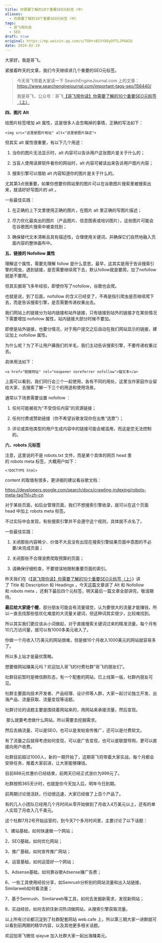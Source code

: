 ```yaml
---
title: 你需要了解的10个重要SEO元标签（中）
aliases:
  - 你需要了解的10个重要SEO元标签（中）
tags:
  - 哥飞带你读
  - SEO
draft: true
original: https://mp.weixin.qq.com/s/TOHrvB1VY88yOfTLJPOAIQ
date: 2024-02-19
---
```

大家好，我是哥飞。  

紧接着昨天的文章，我们今天继续讲几个重要的SEO元标签。  

> 今天哥飞带着大家读一下 SearchEngineJournal.com 上的文章：https://www.searchenginejournal.com/important-tags-seo/156440/
> 
> 我是哥飞，公众号：哥飞[【哥飞带你读】你需要了解的10个重要SEO元标签（上）](https://mp.weixin.qq.com/s?__biz=MjM5OTIzMzYyMA==&mid=2650082107&idx=1&sn=62f664473462228f5d03fb10d29ffa32&chksm=bf3f3a008848b3166bce42c86fdd070cead41af4df106fabd7f490ab6cbfcc38683f42183a05&token=1415601530&lang=zh_CN#rd)

  

**四、图片 Alt**

给图片标签增加 alt 属性，这是很多人会忽略掉的事情，正确的写法如下：  

```
<img src="这里是图片地址" alt="这里是图片描述">
```

但其实 alt 属性很重要，有以下几个用途：

1. 当你的图片无法显示时，alt 内容可以告诉用户这张图片是关于什么的；
    
2. 当盲人使用读屏软件看你的网站时，alt 内容可被读出来告诉用户图片内容；
    
3. 搜索引擎可以借助 alt 内容知道你的图片是关于什么的。
    
      
    

尤其第3点很重要，如果你想要你网站里的图片可以在谷歌图片搜索里被搜索出来，就请好好写图片的 alt 。

一些最佳实践：

1. 在正确的上下文里使用正确的图片，在图片 alt 里正确的写图片描述；
    
2. 尽力优化最突出的图片（产品图片、信息图表或培训图片），这些图片可能会在谷歌图片搜索中被查找到；
    
3. 确保替代文本清晰且具有描述性，合理使用关键词，并确保它们自然地融入页面内容的整体画布中。  
    

  

**五、链接的 Nofollow 属性**

理解这个属性，需要先理解 follow 是什么意思，最早，这其实是用于告诉搜索引擎的爬虫，遇到链接，是否需要继续爬下去，默认follow就是要爬，加了nofollow 就是不要爬。

但其实据哥飞多年经验，即使你写了nofollow，谷歌也会爬。

也就是说，到了后面，nofollow 的含义已经变了，不再是指引爬虫是否继续爬下去，而是告诉搜索引擎，是否需要传递权重出去。

我们网站上的链接分为站内链接和站外链接，只有链接到站外的链接才在某些情况下需要增加 nofollow 属性，站内链接大部分时候不要加。

即使是站外链接，也要分情况，对于用户提交之后自动在我们网站显示的链接，建议加上 nofollow 属性。

为什么呢？为了不让用户薅我们的羊毛，我们主动告诉搜索引擎，不要传递权重过去。

具体用法如下：  

```
<a href="链接网址" rel="noopener noreferrer nofollow">锚文本</a>
```

上面可以看到，我们同行会三个一起使用，各有不同的用处，这里当作家庭作业留给大家，去搜索了解一下三个的用途和使用场景。  

通常以下场景需要设置 nofollow ：  

1. 任何可能被视为“不受信任内容”的资源链接；
    
2. 任何付费或赞助链接（你不希望谷歌发现你在出售“选票”）；
    
3. 评论或其他类型的用户生成内容中的链接可能会被滥用，而这是您无法控制的。
    
      
    

  

**六、robots 元标签**

注意，这里说的不是 robots.txt 文件，而是某个具体的网页 head 里的 robots meta 标签，大概用户如下：

```
<!DOCTYPE html>
```

  
content 的取值有很多，更详细的建议看谷歌文档：  

https://developers.google.com/search/docs/crawling-indexing/robots-meta-tag?hl=zh-cn

对于某些页面，如后台管理页面，我们不想搜索引擎收录，就可以在这个页面 head 中加上 robots meta 标签。  

不过实际中会发现，有些搜索引擎并不会遵守这个规则，具体就不点名了。

一些最佳实践：  

1. 关闭那些内容稀少、价值不大且没有出现在搜索引擎结果页面中意图的不必要/未完成页面；
    
2. 关闭那些不合理浪费爬取预算的页面；
    
3. 请确保仔细检查，不要错误地限制重要页面的索引。
    

昨天我们在《[【哥飞带你读】你需要了解的10个重要SEO元标签（上）](http://mp.weixin.qq.com/s?__biz=MjM5OTIzMzYyMA==&mid=2650082107&idx=1&sn=62f664473462228f5d03fb10d29ffa32&chksm=bf3f3a008848b3166bce42c86fdd070cead41af4df106fabd7f490ab6cbfcc38683f42183a05&scene=21#wechat_redirect)》讲了 Title 和 Description 和 Headings ，今天这篇文章讲了 Alt 和 Nofollow 和 robots meta ，还剩下最后四个元标签，明天最后一篇文章全部讲完，敬请期待。

**最后给大家提个醒**，部分朋友可能会有流量错觉，认为要很大的流量才能赚钱，所以一直去找那些低优化难度的大流量关键词，但这种词其实很少，比较难找到。

所以其实我们更应该从小词做起，对于直接搜索关键词过来的精准流量，每个月有10几万访问量，就可以有1000多美元收入了。

你做一个月收入1万美元的网站很难，但是做10个月收入1000美元的网站就容易多了。

所以多上站才是最优策略。  

想要做网站赚美元吗？欢迎加入哥飞的付费社群“哥飞的朋友们”。  

  

社群目前暂时是微信群形态，有一个配套的网站，已上线第一版，社群内朋友可见。

  

社群主要面向技术开发者、产品经理、设计师等人群，大家一起讨论独立开发、出海产品、流量获取、流量变现等话题。

  

社群讨论的话题主要是围绕着网站来的，用网站来承接流量，然后变现。

  

 那么就要考虑做什么网站，所以需要去挖掘需求。

  

然后去搞流量，可以是SEO，也可以是发帖宣传推广，还可以是付费软文。

  

有了流量之后就得考虑如何变现，可以是广告变现，也可以是联盟导购，更可以直接向用户收费。

  

社群目前超过1000人，新的一期开始了，这期哥飞将带着大家实战，每个月都会安排任务，推着大家前进，让大家能够赚钱。

  

目前888元优惠价已经结束，前两天已经正式涨价为999元了。

  

社群按照365天计时，也就是你今天加入后，明年今日到期。

  

前两期讨论很活跃，行动很迅速，大家已经做了上百个产品了。 

  

有的几人小团队已经用几个月时间从零开始做到了月收入4万美元以上，还有的单人实现了月收入几千美元。

  

这个社群7月2号开始运营的，到今天7个多月时间里，主要讨论了以下话题：

1、建站基础，如何快速做一个网站；

2、SEO基础，如何优化网站；

3、推广基础，如何宣传推广网站；

4、运营基础，如何运营好一个网站；

5、Adsense基础，如何靠谷歌Adsense赚广告费；

6、一些工具使用经验分享，如Semrush分析别的网站流量和出入站链接，Similarweb如何看流量；

7、基于Semrush、Similarweb等工具，如何去发掘新需求，发现新网站；

8、实战经验，如何去抓住新词热词做网站，从搜索引擎获取流量。

  

以上所有讨论都沉淀到了社群配套网站 web.cafe 上，所以第三期大家一进群就可以看到前两期的精华内容，以及其他更多相关话题。

  

欢迎加哥飞微信 qiayue 加入社群大家一起出海赚美元。
